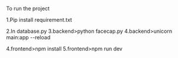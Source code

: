 To run the project 

1.Pip install requirement.txt

2.In database.py 
3.backend>python facecap.py 
4.backend>unicorn main:app --reload 
       
4.frontend>npm install
5.frontend>npm run dev
